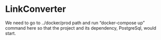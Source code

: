 # LinkConverter
We need to go to ../docker/prod path and run “docker-compose up” command here so that the project and its dependency, PostgreSql, would start.
